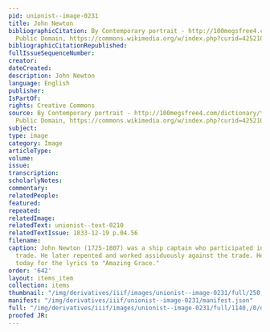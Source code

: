 ```yaml
---
pid: unionist--image-0231
title: John Newton
bibliographicCitation: By Contemporary portrait - http://100megsfree4.com/dictionary/theology/tdicn.htm,
  Public Domain, https://commons.wikimedia.org/w/index.php?curid=4252108
bibliographicCitationRepublished: 
fullIssueSequenceNumber: 
creator: 
dateCreated: 
description: John Newton
language: English
publisher: 
IsPartOf: 
rights: Creative Commons
source: By Contemporary portrait - http://100megsfree4.com/dictionary/theology/tdicn.htm,
  Public Domain, https://commons.wikimedia.org/w/index.php?curid=4252108
subject: 
type: image
category: Image
articleType: 
volume: 
issue: 
transcription: 
scholarlyNotes: 
commentary: 
relatedPeople: 
featured: 
repeated: 
relatedImage: 
relatedText: unionist--text-0210
relatedTextIssue: 1833-12-19 p.04.56
filename: 
caption: John Newton (1725-1807) was a ship captain who participated in the slave
  trade. He later repented and worked assiduously against the trade. He is best-known
  today for the lyrics to "Amazing Grace."
order: '642'
layout: items_item
collection: items
thumbnail: "/img/derivatives/iiif/images/unionist--image-0231/full/250,/0/default.jpg"
manifest: "/img/derivatives/iiif/unionist--image-0231/manifest.json"
full: "/img/derivatives/iiif/images/unionist--image-0231/full/1140,/0/default.jpg"
proofed JR: 
---
```

